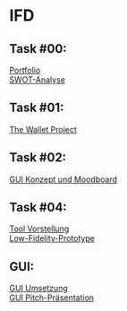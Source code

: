 # IFD

## Task #00:
<a href="https://github.com/kijub/IFD/blob/main/Portfolio_Kim%20Julia%20Bloch.pdf">Portfolio </a><br>
<a href="https://github.com/kijub/IFD/blob/main/SWOT-Analyse_Kim%20Julia%20Bloch.pdf">SWOT-Analyse </a>

## Task #01:  
<a href="https://github.com/kijub/IFD/blob/5239b02496140fff3f7c382fea3377a9e533ddac/The%20Wallet%20Project_Kim%20Julia%20Bloch_IFD.pdf">The Wallet Project </a>

## Task #02:  
<a href="https://github.com/kijub/IFD/blob/089e5c9fb8e0f6549b9a2702c93a2593d48cd486/GUI_%20Konzept%20und%20Moddboard.pdf">GUI Konzept und Moodboard </a>

## Task #04:  
<a href="https://github.com/kijub/IFD/blob/2519ff1c8b2876905a9044959748eb1a601e8947/Figma_von_Kim%20Julia_Bloch.pdf">Tool Vorstellung </a> <br>
<a href="https://github.com/kijub/IFD/blob/1e41dd6112154bdaa30a9a70f75268952242001c/Low%20Fidelity%20Prototype_Kim%20Julia%20Bloch_IFD.pdf">Low-Fidelity-Prototype </a>

## GUI:  
<a href="https://xd.adobe.com/view/e6160763-75cb-4bd3-8ff9-3188d30e168b-b345/?fullscreen&hints=off">GUI Umsetzung </a> <br>
<a href="https://github.com/kijub/IFD/blob/9753dd138eb916a997e7d5c0a88d162f8f3e3162/GUI_%20Konzept%20und%20Moddboard.pdf">GUI Pitch-Präsentation </a>
